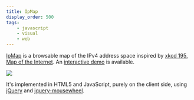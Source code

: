 ```yaml
---
title: IpMap
display_order: 500
tags:
    - javascript
    - visual
    - web
---
```

[IpMap](https://github.com/jacquev6/IpMap/) is a browsable map of the IPv4 address space inspired by [xkcd 195, Map of the Internet](http://xkcd.com/195/).
An [interactive demo](http://jacquev6.github.io/IpMap/) is available.

<div class="text-center">
<img class="img-fluid" src="http://jacquev6.github.io/IpMap/logo.png">
</div>

It's implemented in HTML5 and JavaScript, purely on the client side, using [jQuery](http://jquery.com/) and [jquery-mousewheel](https://github.com/jquery/jquery-mousewheel).
